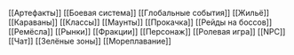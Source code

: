[[Артефакты]]
[[Боевая система]]
[[Глобальные события]]
[[Жильё]]
[[Караваны]]
[[Классы]]
[[Маунты]]
[[Прокачка]]
[[Рейды на боссов]]
[[Ремёсла]]
[[Рынки]]
[[Фракции]]
[[Персонаж]]
[[Ролевая игра]]
[[NPC]]
[[Чат]]
[[Зелёные зоны]]
[[Мореплавание]]

